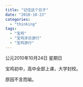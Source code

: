 ```yaml
---
title: "记住这个日子"
date: "2010-10-23"
categories: 
  - "thinking"
tags: 
  - "宝鸡"
  - "宝鸡涉日游行"
  - "宝鸡游行"
---
```


公元2010年10月24日 星期日

宝鸡初中，高中全部上课，大学封校。

原因不言而喻。
